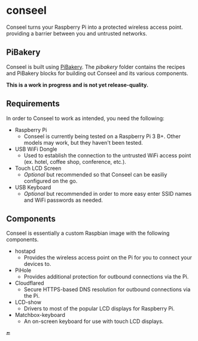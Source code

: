 # conseel
Conseel turns your Raspberry Pi into a protected wireless access point. providing a barrier between you and untrusted networks.

## PiBakery

Conseel is built using [PiBakery](https://www.pibakery.org/). The _pibakery_ folder contains the recipes and PiBakery blocks for building out Conseel and its various components.

**This is a work in progress and is not yet release-quality.**

## Requirements

In order to Conseel to work as intended, you need the following:

* Raspberry Pi
  * Conseel is currently being tested on a Raspberry Pi 3 B+. Other models may work, but they haven't been tested.
* USB WiFi Dongle
  * Used to establish the connection to the untrusted WiFi access point (ex. hotel, coffee shop, conference, etc.).
* Touch LCD Screen
  * _Optional_ but recommended so that Conseel can be easiliy configured on the go.
* USB Keyboard
  * _Optional_ but recommended in order to more easy enter SSID names and WiFi passwords as needed.

## Components

Conseel is essentially a custom Raspbian image with the following components.

* hostapd
  * Provides the wireless access point on the Pi for you to connect your devices to.
* PiHole
  * Provides additional protection for outbound connections via the Pi.
* Cloudflared
  * Secure HTTPS-based DNS resolution for outbound connections via the Pi.
* LCD-show
  * Drivers to most of the popular LCD displays for Raspberry Pi.
* Matchbox-keyboard
  * An on-screen keyboard for use with touch LCD displays.
  
:end:
